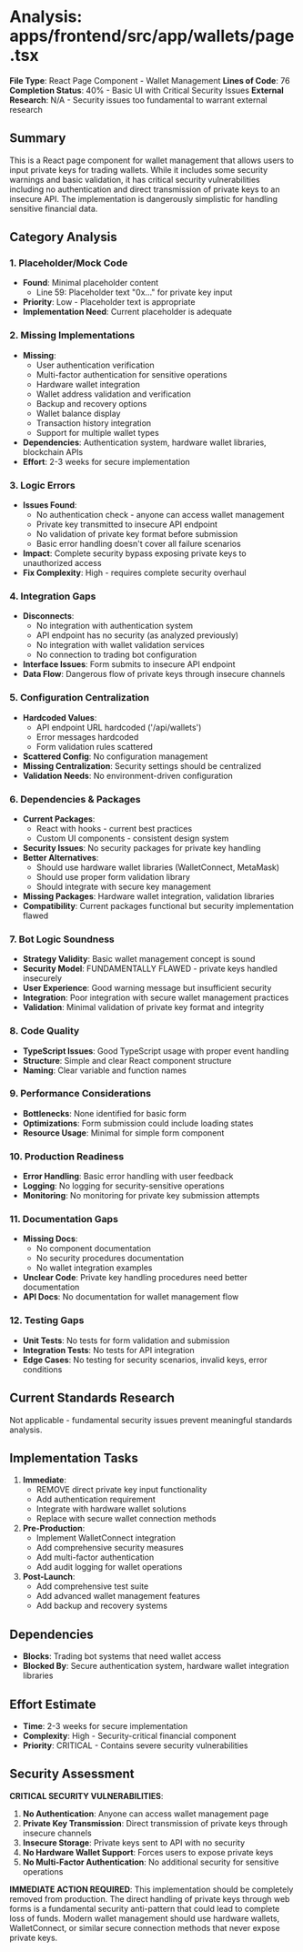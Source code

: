 # Analysis: apps/frontend/src/app/wallets/page.tsx

**File Type**: React Page Component - Wallet Management
**Lines of Code**: 76
**Completion Status**: 40% - Basic UI with Critical Security Issues
**External Research**: N/A - Security issues too fundamental to warrant external research

## Summary
This is a React page component for wallet management that allows users to input private keys for trading wallets. While it includes some security warnings and basic validation, it has critical security vulnerabilities including no authentication and direct transmission of private keys to an insecure API. The implementation is dangerously simplistic for handling sensitive financial data.

## Category Analysis

### 1. Placeholder/Mock Code
- **Found**: Minimal placeholder content
  - Line 59: Placeholder text "0x..." for private key input
- **Priority**: Low - Placeholder text is appropriate
- **Implementation Need**: Current placeholder is adequate

### 2. Missing Implementations
- **Missing**: 
  - User authentication verification
  - Multi-factor authentication for sensitive operations
  - Hardware wallet integration
  - Wallet address validation and verification
  - Backup and recovery options
  - Wallet balance display
  - Transaction history integration
  - Support for multiple wallet types
- **Dependencies**: Authentication system, hardware wallet libraries, blockchain APIs
- **Effort**: 2-3 weeks for secure implementation

### 3. Logic Errors
- **Issues Found**:
  - No authentication check - anyone can access wallet management
  - Private key transmitted to insecure API endpoint
  - No validation of private key format before submission
  - Basic error handling doesn't cover all failure scenarios
- **Impact**: Complete security bypass exposing private keys to unauthorized access
- **Fix Complexity**: High - requires complete security overhaul

### 4. Integration Gaps
- **Disconnects**: 
  - No integration with authentication system
  - API endpoint has no security (as analyzed previously)
  - No integration with wallet validation services
  - No connection to trading bot configuration
- **Interface Issues**: Form submits to insecure API endpoint
- **Data Flow**: Dangerous flow of private keys through insecure channels

### 5. Configuration Centralization
- **Hardcoded Values**: 
  - API endpoint URL hardcoded ('/api/wallets')
  - Error messages hardcoded
  - Form validation rules scattered
- **Scattered Config**: No configuration management
- **Missing Centralization**: Security settings should be centralized
- **Validation Needs**: No environment-driven configuration

### 6. Dependencies & Packages
- **Current Packages**: 
  - React with hooks - current best practices
  - Custom UI components - consistent design system
- **Security Issues**: No security packages for private key handling
- **Better Alternatives**: 
  - Should use hardware wallet libraries (WalletConnect, MetaMask)
  - Should use proper form validation library
  - Should integrate with secure key management
- **Missing Packages**: Hardware wallet integration, validation libraries
- **Compatibility**: Current packages functional but security implementation flawed

### 7. Bot Logic Soundness
- **Strategy Validity**: Basic wallet management concept is sound
- **Security Model**: FUNDAMENTALLY FLAWED - private keys handled insecurely
- **User Experience**: Good warning message but insufficient security
- **Integration**: Poor integration with secure wallet management practices
- **Validation**: Minimal validation of private key format and integrity

### 8. Code Quality
- **TypeScript Issues**: Good TypeScript usage with proper event handling
- **Structure**: Simple and clear React component structure
- **Naming**: Clear variable and function names

### 9. Performance Considerations
- **Bottlenecks**: None identified for basic form
- **Optimizations**: Form submission could include loading states
- **Resource Usage**: Minimal for simple form component

### 10. Production Readiness
- **Error Handling**: Basic error handling with user feedback
- **Logging**: No logging for security-sensitive operations
- **Monitoring**: No monitoring for private key submission attempts

### 11. Documentation Gaps
- **Missing Docs**: 
  - No component documentation
  - No security procedures documentation
  - No wallet integration examples
- **Unclear Code**: Private key handling procedures need better documentation
- **API Docs**: No documentation for wallet management flow

### 12. Testing Gaps
- **Unit Tests**: No tests for form validation and submission
- **Integration Tests**: No tests for API integration
- **Edge Cases**: No testing for security scenarios, invalid keys, error conditions

## Current Standards Research
Not applicable - fundamental security issues prevent meaningful standards analysis.

## Implementation Tasks
1. **Immediate**: 
   - REMOVE direct private key input functionality
   - Add authentication requirement
   - Integrate with hardware wallet solutions
   - Replace with secure wallet connection methods
2. **Pre-Production**: 
   - Implement WalletConnect integration
   - Add comprehensive security measures
   - Add multi-factor authentication
   - Add audit logging for wallet operations
3. **Post-Launch**: 
   - Add comprehensive test suite
   - Add advanced wallet management features
   - Add backup and recovery systems

## Dependencies
- **Blocks**: Trading bot systems that need wallet access
- **Blocked By**: Secure authentication system, hardware wallet integration libraries

## Effort Estimate
- **Time**: 2-3 weeks for secure implementation
- **Complexity**: High - Security-critical financial component
- **Priority**: CRITICAL - Contains severe security vulnerabilities

## Security Assessment
**CRITICAL SECURITY VULNERABILITIES**:

1. **No Authentication**: Anyone can access wallet management page
2. **Private Key Transmission**: Direct transmission of private keys through insecure channels
3. **Insecure Storage**: Private keys sent to API with no security
4. **No Hardware Wallet Support**: Forces users to expose private keys
5. **No Multi-Factor Authentication**: No additional security for sensitive operations

**IMMEDIATE ACTION REQUIRED**: This implementation should be completely removed from production. The direct handling of private keys through web forms is a fundamental security anti-pattern that could lead to complete loss of funds. Modern wallet management should use hardware wallets, WalletConnect, or similar secure connection methods that never expose private keys.